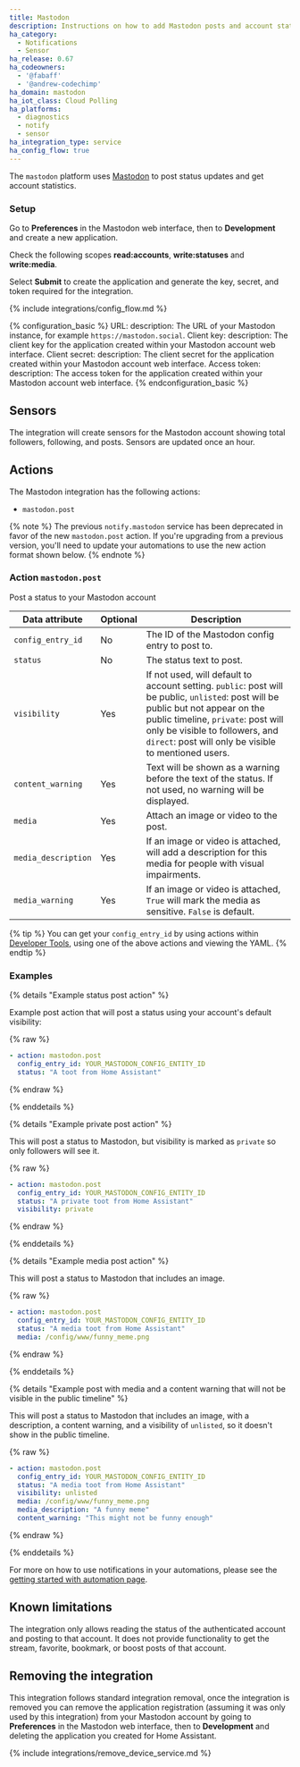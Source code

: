 ```yaml
---
title: Mastodon
description: Instructions on how to add Mastodon posts and account statistics to Home Assistant.
ha_category:
  - Notifications
  - Sensor
ha_release: 0.67
ha_codeowners:
  - '@fabaff'
  - '@andrew-codechimp'
ha_domain: mastodon
ha_iot_class: Cloud Polling
ha_platforms:
  - diagnostics
  - notify
  - sensor
ha_integration_type: service
ha_config_flow: true
---
```


The `mastodon` platform uses [Mastodon](https://joinmastodon.org/) to post status updates and get account statistics.

### Setup

Go to **Preferences** in the Mastodon web interface, then to **Development** and create a new application.

Check the following scopes **read:accounts**, **write:statuses** and **write:media**.

Select **Submit** to create the application and generate the key, secret, and token required for the integration.

{% include integrations/config_flow.md %}

{% configuration_basic %}
URL:
  description: The URL of your Mastodon instance, for example `https://mastodon.social`.
Client key:
  description: The client key for the application created within your Mastodon account web interface.
Client secret:
  description: The client secret for the application created within your Mastodon account web interface.
Access token:
  description: The access token for the application created within your Mastodon account web interface.
{% endconfiguration_basic %}

## Sensors

The integration will create sensors for the Mastodon account showing total followers, following, and posts. Sensors are updated once an hour.

## Actions

The Mastodon integration has the following actions:

- `mastodon.post`

{% note %}
The previous `notify.mastodon` service has been deprecated in favor of the new `mastodon.post` action. If you're upgrading from a previous version, you'll need to update your automations to use the new action format shown below.
{% endnote %}

### Action `mastodon.post`

Post a status to your Mastodon account

| Data attribute      | Optional | Description                                                                                                                                                                                                                                                        |
| ------------------- | -------- | ------------------------------------------------------------------------------------------------------------------------------------------------------------------------------------------------------------------------------------------------------------------ |
| `config_entry_id`   | No       | The ID of the Mastodon config entry to post to.                                                                                                                                                                                                                    |
| `status`            | No       | The status text to post.                                                                                                                                                                                                                                           |
| `visibility`        | Yes      | If not used, will default to account setting. `public`: post will be public, `unlisted`: post will be public but not appear on the public timeline, `private`: post will only be visible to followers, and `direct`: post will only be visible to mentioned users. |
| `content_warning`   | Yes      | Text will be shown as a warning before the text of the status. If not used, no warning will be displayed.                                                                                                                                                          |
| `media`             | Yes      | Attach an image or video to the post.                                                                                                                                                                                                                              |
| `media_description` | Yes      | If an image or video is attached, will add a description for this media for people with visual impairments.                                                                                                                                                        |
| `media_warning`     | Yes      | If an image or video is attached, `True` will mark the media as sensitive. `False` is default.                                                                                                                                                                     |

{% tip %}
You can get your `config_entry_id` by using actions within [Developer Tools](/docs/tools/dev-tools/), using one of the above actions and viewing the YAML.
{% endtip %}

### Examples

{% details "Example status post action" %}

Example post action that will post a status using your account's default visibility:

{% raw %}

```yaml
- action: mastodon.post
  config_entry_id: YOUR_MASTODON_CONFIG_ENTITY_ID
  status: "A toot from Home Assistant"
```

{% endraw %}

{% enddetails %}

{% details "Example private post action" %}

This will post a status to Mastodon, but visibility is marked as `private` so only followers will see it.

{% raw %}

```yaml
- action: mastodon.post
  config_entry_id: YOUR_MASTODON_CONFIG_ENTITY_ID
  status: "A private toot from Home Assistant"
  visibility: private
```

{% endraw %}

{% enddetails %}

{% details "Example media post action" %}

This will post a status to Mastodon that includes an image.

{% raw %}

```yaml
- action: mastodon.post
  config_entry_id: YOUR_MASTODON_CONFIG_ENTITY_ID
  status: "A media toot from Home Assistant"
  media: /config/www/funny_meme.png
```

{% endraw %}

{% enddetails %}

{% details "Example post with media and a content warning that will not be visible in the public timeline" %}

This will post a status to Mastodon that includes an image, with a description, a content warning, and a visibility of `unlisted`, so it doesn't show in the public timeline.

{% raw %}

```yaml
- action: mastodon.post
  config_entry_id: YOUR_MASTODON_CONFIG_ENTITY_ID
  status: "A media toot from Home Assistant"
  visibility: unlisted
  media: /config/www/funny_meme.png
  media_description: "A funny meme"
  content_warning: "This might not be funny enough"
```

{% endraw %}

{% enddetails %}

For more on how to use notifications in your automations, please see the [getting started with automation page](/getting-started/automation/).

## Known limitations

The integration only allows reading the status of the authenticated account and posting to that account. It does not provide functionality to get the stream, favorite, bookmark, or boost posts of that account.

## Removing the integration

This integration follows standard integration removal, once the integration is removed you can remove the application registration (assuming it was only used by this integration) from your Mastodon account by going to **Preferences** in the Mastodon web interface, then to **Development** and deleting the application you created for Home Assistant.

{% include integrations/remove_device_service.md %}
